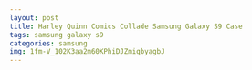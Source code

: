 ```yaml
---
layout: post
title: Harley Quinn Comics Collade Samsung Galaxy S9 Case
tags: samsung galaxy s9
categories: samsung
img: 1fm-V_102K3aa2m60KPhiDJZmiqbyagbJ
---
```

